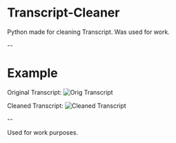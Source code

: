 # Transcript-Cleaner
Python made for cleaning Transcript. Was used for work.

--
# Example

Original Transcript:
![Orig Transcript](https://github.com/user-attachments/assets/9dd9bf5e-cc65-45cb-9d1c-41278b6e719e)


Cleaned Transcript:
![Cleaned Transcript](https://github.com/user-attachments/assets/68c310f2-0d1d-4192-ad3a-876af50a7cbf)

--

Used for work purposes.
